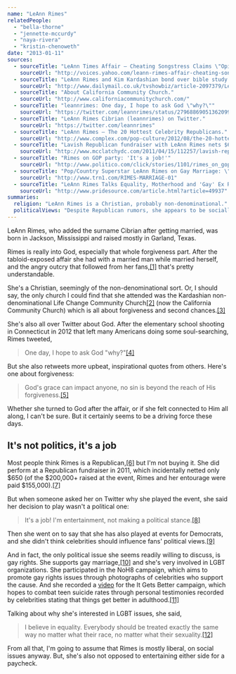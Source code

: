 ```yaml
---
name: "LeAnn Rimes"
relatedPeople:
  - "bella-thorne"
  - "jennette-mccurdy"
  - "naya-rivera"
  - "kristin-chenoweth"
date: "2013-01-11"
sources:
  - sourceTitle: "LeAnn Times Affair — Cheating Songstress Claims \"Opinions Have No Bearing on My Life.\""
    sourceUrl: "http://voices.yahoo.com/leann-rimes-affair-cheating-songstress-claims-opinions-6365394.html"
  - sourceTitle: "LeAnn Rimes and Kim Kardashian bond over bible study and attend church together."
    sourceUrl: "http://www.dailymail.co.uk/tvshowbiz/article-2097379/LeAnn-Rimes-Kim-Kardashian-bond-bible-study-attend-church-together.html"
  - sourceTitle: "About California Community Church."
    sourceUrl: "http://www.californiacommunitychurch.com/"
  - sourceTitle: "leannrimes: One day, I hope to ask God \"why?\""
    sourceUrl: "https://twitter.com/leannrimes/status/279688690513620992"
  - sourceTitle: "LeAnn Rimes Cibrian (leannrimes) on Twitter."
    sourceUrl: "https://twitter.com/leannrimes"
  - sourceTitle: "LeAnn Rimes – The 20 Hottest Celebrity Republicans."
    sourceUrl: "http://www.complex.com/pop-culture/2012/08/the-20-hottest-celebrity-republicans/leann-rimes"
  - sourceTitle: "Lavish Republican fundraiser with LeAnn Rimes nets $650."
    sourceUrl: "http://www.mcclatchydc.com/2011/04/15/112257/lavish-republican-fundraiser-with.html"
  - sourceTitle: "Rimes on GOP party: 'It's a job!'"
    sourceUrl: "http://www.politico.com/click/stories/1101/rimes_on_gop_party_its_a_job.html"
  - sourceTitle: "Pop/Country Superstar LeAnn Rimes on Gay Marriage: \"It's About Equality.\""
    sourceUrl: "http://www.trn1.com/RIMES-MARRIAGE-01"
  - sourceTitle: "LeAnn Rimes Talks Equality, Motherhood and 'Gay' Ex Rumors."
    sourceUrl: "http://www.pridesource.com/article.html?article=49937"
summaries:
  religion: "LeAnn Rimes is a Christian, probably non-denominational."
  politicalViews: "Despite Republican rumors, she appears to be socially liberal."
---
```


LeAnn Rimes, who added the surname Cibrian after getting married, was born in Jackson, Mississippi and raised mostly in Garland, Texas.

Rimes is really into God, especially that whole forgiveness part. After the tabloid-exposed affair she had with a married man while married herself, and the angry outcry that followed from her fans,<a class="source-citation" href="#http%3A%2F%2Fvoices.yahoo.com%2Fleann-rimes-affair-cheating-songstress-claims-opinions-6365394.html" title="LeAnn Times Affair — Cheating Songstress Claims &quot;Opinions Have No Bearing on My Life.&quot;">[1]</a> that's pretty understandable.

She's a Christian, seemingly of the non-denominational sort. Or, I should say, the only church I could find that she attended was the Kardashian non-denominational Life Change Community Church<a class="source-citation" href="#http%3A%2F%2Fwww.dailymail.co.uk%2Ftvshowbiz%2Farticle-2097379%2FLeAnn-Rimes-Kim-Kardashian-bond-bible-study-attend-church-together.html" title="LeAnn Rimes and Kim Kardashian bond over bible study and attend church together.">[2]</a> (now the California Community Church) which is all about forgiveness and second chances.<a class="source-citation" href="#http%3A%2F%2Fwww.californiacommunitychurch.com%2F" title="About California Community Church.">[3]</a>

She's also all over Twitter about God. After the elementary school shooting in Connecticut in 2012 that left many Americans doing some soul-searching, Rimes tweeted,

>One day, I hope to ask God "why?"<a class="source-citation" href="#https%3A%2F%2Ftwitter.com%2Fleannrimes%2Fstatus%2F279688690513620992" title="leannrimes: One day, I hope to ask God &quot;why?&quot;">[4]</a>

But she also retweets more upbeat, inspirational quotes from others. Here's one about forgiveness:

>God's grace can impact anyone, no sin is beyond the reach of His forgiveness.<a class="source-citation" href="#https%3A%2F%2Ftwitter.com%2Fleannrimes" title="LeAnn Rimes Cibrian (leannrimes) on Twitter.">[5]</a>

Whether she turned to God after the affair, or if she felt connected to Him all along, I can't be sure. But it certainly seems to be a driving force these days.


## It's not politics, it's a job

Most people think Rimes is a Republican,<a class="source-citation" href="#http%3A%2F%2Fwww.complex.com%2Fpop-culture%2F2012%2F08%2Fthe-20-hottest-celebrity-republicans%2Fleann-rimes" title="LeAnn Rimes – The 20 Hottest Celebrity Republicans.">[6]</a> but I'm not buying it. She did perform at a Republican fundraiser in 2011, which incidentally netted only $650 (of the $200,000+ raised at the event, Rimes and her entourage were paid $155,000).<a class="source-citation" href="#http%3A%2F%2Fwww.mcclatchydc.com%2F2011%2F04%2F15%2F112257%2Flavish-republican-fundraiser-with.html" title="Lavish Republican fundraiser with LeAnn Rimes nets $650.">[7]</a>

But when someone asked her on Twitter why she played the event, she said her decision to play wasn't a political one:

>It's a job! I'm entertainment, not making a political stance.<a class="source-citation" href="#http%3A%2F%2Fwww.politico.com%2Fclick%2Fstories%2F1101%2Frimes_on_gop_party_its_a_job.html" title="Rimes on GOP party: &apos;It&apos;s a job!&apos;">[8]</a>

Then she went on to say that she has also played at events for Democrats, and she didn't think celebrities should influence fans' political views.<a class="source-citation" href="#http%3A%2F%2Fwww.politico.com%2Fclick%2Fstories%2F1101%2Frimes_on_gop_party_its_a_job.html" title="Rimes on GOP party: &apos;It&apos;s a job!&apos;">[9]</a>

And in fact, the only political issue she seems readily willing to discuss, is gay rights. She supports gay marriage,<a class="source-citation" href="#http%3A%2F%2Fwww.trn1.com%2FRIMES-MARRIAGE-01" title="Pop/Country Superstar LeAnn Rimes on Gay Marriage: &quot;It&apos;s About Equality.&quot;">[10]</a> and she's very involved in LGBT organizations. She participated in the NoH8 campaign, which aims to promote gay rights issues through photographs of celebrities who support the cause. And she recorded a [video](http://www.youtube.com/watch?v=AKD561oGZxc) for the It Gets Better campaign, which hopes to combat teen suicide rates through personal testimonies recorded by celebrities stating that things get better in adulthood.<a class="source-citation" href="#http%3A%2F%2Fwww.pridesource.com%2Farticle.html%3Farticle%3D49937" title="LeAnn Rimes Talks Equality, Motherhood and &apos;Gay&apos; Ex Rumors.">[11]</a>

Talking about why she's interested in LGBT issues, she said,

>I believe in equality. Everybody should be treated exactly the same way no matter what their race, no matter what their sexuality.<a class="source-citation" href="#http%3A%2F%2Fwww.pridesource.com%2Farticle.html%3Farticle%3D49937" title="LeAnn Rimes Talks Equality, Motherhood and &apos;Gay&apos; Ex Rumors.">[12]</a>

From all that, I'm going to assume that Rimes is mostly liberal, on social issues anyway. But, she's also not opposed to entertaining either side for a paycheck.